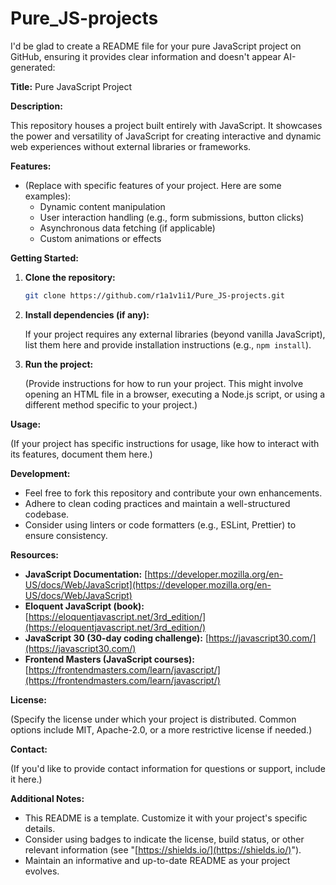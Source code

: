 # Pure_JS-projects


I'd be glad to create a README file for your pure JavaScript project on GitHub, ensuring it provides clear information and doesn't appear AI-generated:

**Title:** Pure JavaScript Project

**Description:**

This repository houses a project built entirely with JavaScript. It showcases the power and versatility of JavaScript for creating interactive and dynamic web experiences without external libraries or frameworks.

**Features:**

* (Replace with specific features of your project. Here are some examples):
    * Dynamic content manipulation
    * User interaction handling (e.g., form submissions, button clicks)
    * Asynchronous data fetching (if applicable)
    * Custom animations or effects

**Getting Started:**

1. **Clone the repository:**

   ```bash
   git clone https://github.com/r1a1v1i1/Pure_JS-projects.git
   ```

2. **Install dependencies (if any):**

   If your project requires any external libraries (beyond vanilla JavaScript), list them here and provide installation instructions (e.g., `npm install`).

3. **Run the project:**

   (Provide instructions for how to run your project. This might involve opening an HTML file in a browser, executing a Node.js script, or using a different method specific to your project.)

**Usage:**

(If your project has specific instructions for usage, like how to interact with its features, document them here.)

**Development:**

* Feel free to fork this repository and contribute your own enhancements.
* Adhere to clean coding practices and maintain a well-structured codebase.
* Consider using linters or code formatters (e.g., ESLint, Prettier) to ensure consistency.

**Resources:**

* **JavaScript Documentation:** [https://developer.mozilla.org/en-US/docs/Web/JavaScript](https://developer.mozilla.org/en-US/docs/Web/JavaScript)
* **Eloquent JavaScript (book):** [https://eloquentjavascript.net/3rd_edition/](https://eloquentjavascript.net/3rd_edition/)
* **JavaScript 30 (30-day coding challenge):** [https://javascript30.com/](https://javascript30.com/)
* **Frontend Masters (JavaScript courses):** [https://frontendmasters.com/learn/javascript/](https://frontendmasters.com/learn/javascript/)

**License:**

(Specify the license under which your project is distributed. Common options include MIT, Apache-2.0, or a more restrictive license if needed.)

**Contact:**

(If you'd like to provide contact information for questions or support, include it here.)

**Additional Notes:**

* This README is a template. Customize it with your project's specific details.
* Consider using badges to indicate the license, build status, or other relevant information (see "[https://shields.io/](https://shields.io/)").
* Maintain an informative and up-to-date README as your project evolves.

